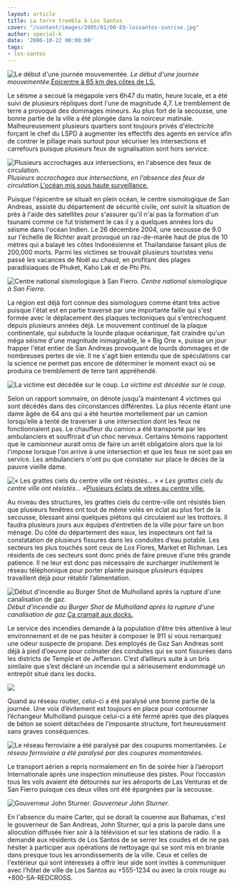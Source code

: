 ```yaml
---
layout: article
title: La terre tremble à Los Santos
cover: "/content/images/2005/01/00-EQ-lossantos-sunrise.jpg"
author: special-k
date: '2006-10-22 00:00:00'
tags:
- los-santos
---
```


![Le début d'une journée mouvementée.](/content/images/2005/01/00-EQ-lossantos-sunrise.jpg)
_Le début d'une journée mouvementée._[Épicentre à 65 km des côtes de LS.](/content/images/2005/01/00-EQ-epicentre.jpg)

Le séisme a secoué la mégapole vers 6h47 du matin, heure locale, et a été suivi de plusieurs répliques dont l'une de magnitude 4,7. Le tremblement de terre a provoqué des dommages mineurs. Au plus fort de la secousse, une bonne partie de la ville a été plongée dans la noirceur matinale. Malheureusement plusieurs quartiers sont toujours privés d'électricité forçant le chef du LSPD à augmenter les effectifs des agents en service afin de contrer le pillage mais surtout pour sécuriser les intersections et carrefours puisque plusieurs feux de signalisation sont hors service.

![Plusieurs accrochages aux intersections, en l'absence des feux de circulation.](/content/images/2005/01/00-EQ-no-traffic-lights.jpg)
_Plusieurs accrochages aux intersections, en l'absence des feux de circulation._[L'océan mis sous haute surveillance.](/content/images/2005/01/00-EQ-ocean-tsunami-alert.jpg)

Puisque l'épicentre se situait en plein océan, le centre sismologique de San Andreas, assisté du département de sécurité civile, ont suivit la situation de près à l'aide des satellites pour s'assurer qu'il n'ai pas la formation d'un tsunami comme ce fut tristement le cas il y a quelques années lors du séisme dans l'océan Indien. Le 26 décembre 2004, une secousse de 9.0 sur l'échelle de Richter avait provoqué un raz-de-marée haut de plus de 10 mètres qui a balayé les côtes Indonésienne et Thaïlandaise faisant plus de 200,000 morts. Parmi les victimes se trouvait plusieurs touristes venu passé les vacances de Noël au chaud, en profitant des plages paradisiaques de Phuket, Kaho Lak et de Phi Phi.

![Centre national sismologique à San Fierro.](/content/images/2005/01/00-EQ-centre-sismologique.jpg)
_Centre national sismologique à San Fierro._

La région est déjà fort connue des sismologues comme étant très active puisque l'état est en partie traversé par une importante faille qui s'est formée avec le déplacement des plaques tectoniques qui s'entrechoquent depuis plusieurs années déjà. Le mouvement continuel de la plaque continentale, qui subducte la lourde plaque océanique, fait craindre qu'un méga séisme d'une magnitude inimaginable, le « Big One », puisse un jour frapper l'état entier de San Andreas provoquant de lourds dommages et de nombreuses pertes de vie. Il ne s'agit bien entendu que de spéculations car la science ne permet pas encore de déterminer le moment exact&nbsp;où se produira ce tremblement de terre tant appréhendé.

![La victime est décédée sur le coup.](/content/images/2005/01/00-EQ-dead-oldlady.jpg)
_La victime est décédée sur le coup._

Selon un rapport sommaire, on dénote jusqu'à maintenant 4 victimes qui sont décédés dans des circonstances différentes. La plus récente étant une dame âgée de 64 ans qui a été heurtée mortellement par un camion lorsqu’elle a tenté de traverser à une intersection dont les feux ne fonctionnaient pas. Le chauffeur du camion a été transporté par les ambulanciers et souffrirait d'un choc nerveux. Certains témoins rapportent que le camionneur aurait omis de faire un arrêt obligatoire alors que la loi l'impose lorsque l'on arrive à une intersection et que les feux ne sont pas en service. Les ambulanciers n'ont pu que constater sur place le décès de la pauvre vieille dame.

![« Les grattes ciels du centre ville ont résistés... »](/content/images/2005/01/00-EQ-lossantos-highrise.jpg)
_« Les grattes ciels du centre ville ont résistés... »_[Plusieurs éclats de vitres au centre ville.](/content/images/2005/01/00-EQ-downtown-broken-windows.jpg)

Au niveau des structures, les grattes ciels du centre-ville ont résistés bien que plusieurs fenêtres ont tout de même volés en éclat au plus fort de la secousse, blessant ainsi quelques piétons qui circulaient sur les trottoirs. Il faudra plusieurs jours aux équipes d’entretien de la ville pour faire un bon ménage. Du côté du département des eaux, les inspecteurs ont fait la constatation de plusieurs fissures dans les conduites d’eau potable. Les secteurs les plus touchés sont ceux de Los Flores, Market et Richman. Les résidents de ces secteurs sont donc priés de faire preuve d’une très grande patience. Il ne leur est donc pas nécessaire de surcharger inutilement le réseau téléphonique pour porter plainte puisque plusieurs équipes travaillent déjà pour rétablir l’alimentation.

![Début d'incendie au Burger Shot de Mulholland après la rupture d'une canalisation de gaz.](/content/images/2005/01/00-EQ-burgershot-fire.jpg)
_Début d'incendie au Burger Shot de Mulholland après la rupture d'une canalisation de gaz._[Ça cramait aux docks.](/content/images/2005/01/00-EQ-docks-fire.jpg)

Le service des incendies demande à la population d’être très attentive à leur environnement et de ne pas hésiter à composer le 911 si vous remarquez une odeur suspecte de propane. Des employés de Gaz San Andreas sont déjà à pied d’oeuvre pour colmater des conduites qui se sont fissurées dans les districts de Temple et de Jefferson. C’est d’ailleurs suite à un bris similaire que s’est déclaré un incendie qui a sérieusement endommagé un entrepôt situé dans les docks.

![](/content/images/2005/01/00-EQ-mulholland.jpg)

Quand au réseau routier, celui-ci a été paralysé une bonne partie de la journée. Une voix d’évitement est toujours en place pour contourner l’échangeur Mulholland puisque celui-ci a été fermé après que des plaques de béton se soient détachées de l’imposante structure, fort heureusement sans graves conséquences.

![Le réseau ferroviaire a été paralysé par des coupures momentanées.](/content/images/2005/01/00-EQ-train-stop.jpg)
_Le réseau ferroviaire a été paralysé par des coupures momentanées._

Le transport aérien a repris normalement en fin de soirée hier à l’aéroport Internationale après une inspection minutieuse des pistes. Pour l’occasion tous les vols avaient été détournés sur les aéroports de Las Venturas et de San Fierro puisque ces deux villes ont été épargnées par la secousse.

![Gouverneur John Sturner.](/content/images/2005/01/00-EQ-sa-governor.jpg)
_Gouverneur John Sturner._

En l'absence du maire Carter, qui se dorait la couenne aux Bahamas, c'est le gouverneur de San Andreas, John Sturner, qui a pris la parole dans une allocution diffusée hier soir à la télévision et sur les stations de radio. Il a demandé aux résidents de Los Santos de se serrer les coudes et de ne pas hésiter à participer aux opérations de nettoyage qui se sont mis en branle dans presque tous les arrondissements de la ville. Ceux et celles de l'extérieur qui sont intéressés à offrir leur aide sont invités à communiquer avec l’hôtel de ville de Los Santos au +555-1234 ou avec la croix rouge au +800-SA-REDCROSS.

<!--kg-card-end: markdown-->
